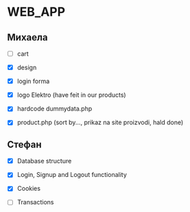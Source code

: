 # WEB_APP

## Михаела

- [ ] cart

- [x] design

- [x] login forma

- [x] logo Elektro (have feit in our products)

- [x] hardcode dummydata.php

- [x] product.php (sort by..., prikaz na site proizvodi, hald done)

## Стефан

- [x] Database structure

- [x] Login, Signup and Logout functionality

- [x] Cookies

- [ ] Transactions


